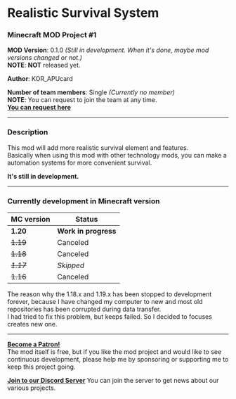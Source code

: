 # Realistic Survival System
### Minecraft MOD Project #1

**MOD Version**: 0.1.0 *(Still in development. When it's done, maybe mod versions changed or not.)*   
**NOTE**: **NOT** released yet.

**Author**: KOR_APUcard

**Number of team members**: Single *(Currently no member)*   
**NOTE**: You can request to join the team at any time.   
**[You can request here](https://forms.gle/7j4mHkNg7Kyhdz5U8)**

-----

### Description
This mod will add more realistic survival element and features.   
Basically when using this mod with other technology mods, you can make a automation systems for more convenient survival.

**It's still in development.**

-----

### Currently development in Minecraft version

| MC version | Status                  |
|------------|-------------------------|
| **1.20**   | **Work in progress**    |
| ~~1.19~~   | Canceled                |
| ~~1.18~~   | Canceled                |
| ~~_1.17_~~ | _Skipped_               |
| ~~1.16~~   | Canceled                |

The reason why the 1.18.x and 1.19.x has been stopped to development forever, because I have changed my computer to new and most old repositories has been corrupted during data transfer.   
I had tried to fix this problem, but keeps failed. So I decided to focuses creates new one.

-----

**[Become a Patron!](https://www.patreon.com/bePatron?u=21981324)**   
The mod itself is free, but if you like the mod project and would like to see continuous development, please help me by sponsoring or supporting me to keep this project going.

**[Join to our Discord Server](https://discord.gg/tUHk9x7QrF)**
You can join the server to get news about our various projects.